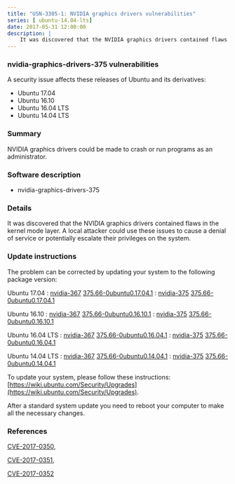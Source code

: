 ```yaml
---
title: "USN-3305-1: NVIDIA graphics drivers vulnerabilities"
series: [ ubuntu-14.04-lts]
date: 2017-05-31 12:00:00
description: |
    It was discovered that the NVIDIA graphics drivers contained flaws in the kernel mode layer. A local attacker could use these issues to cause a denial of service or potentially escalate their privileges on the system. 
--- 
```

 
 


### nvidia-graphics-drivers-375 vulnerabilities

A security issue affects these releases of Ubuntu and its derivatives:

* Ubuntu 17.04
* Ubuntu 16.10
* Ubuntu 16.04 LTS
* Ubuntu 14.04 LTS

### Summary

NVIDIA graphics drivers could be made to crash or run programs as an administrator.

### Software description

* nvidia-graphics-drivers-375 

### Details

It was discovered that the NVIDIA graphics drivers contained flaws in the kernel mode layer. A local attacker could use these issues to cause a denial of service or potentially escalate their privileges on the system. 

### Update instructions

The problem can be corrected by updating your system to the following package version:

Ubuntu 17.04
 : [nvidia-367](https://launchpad.net/ubuntu/+source/nvidia-graphics-drivers-375) <span> [375.66-0ubuntu0.17.04.1](https://launchpad.net/ubuntu/+source/nvidia-graphics-drivers-375/375.66-0ubuntu0.17.04.1) </span> 
 : [nvidia-375](https://launchpad.net/ubuntu/+source/nvidia-graphics-drivers-375) <span> [375.66-0ubuntu0.17.04.1](https://launchpad.net/ubuntu/+source/nvidia-graphics-drivers-375/375.66-0ubuntu0.17.04.1) </span> 

Ubuntu 16.10
 : [nvidia-367](https://launchpad.net/ubuntu/+source/nvidia-graphics-drivers-375) <span> [375.66-0ubuntu0.16.10.1](https://launchpad.net/ubuntu/+source/nvidia-graphics-drivers-375/375.66-0ubuntu0.16.10.1) </span> 
 : [nvidia-375](https://launchpad.net/ubuntu/+source/nvidia-graphics-drivers-375) <span> [375.66-0ubuntu0.16.10.1](https://launchpad.net/ubuntu/+source/nvidia-graphics-drivers-375/375.66-0ubuntu0.16.10.1) </span> 

Ubuntu 16.04 LTS
 : [nvidia-367](https://launchpad.net/ubuntu/+source/nvidia-graphics-drivers-375) <span> [375.66-0ubuntu0.16.04.1](https://launchpad.net/ubuntu/+source/nvidia-graphics-drivers-375/375.66-0ubuntu0.16.04.1) </span> 
 : [nvidia-375](https://launchpad.net/ubuntu/+source/nvidia-graphics-drivers-375) <span> [375.66-0ubuntu0.16.04.1](https://launchpad.net/ubuntu/+source/nvidia-graphics-drivers-375/375.66-0ubuntu0.16.04.1) </span> 

Ubuntu 14.04 LTS
 : [nvidia-367](https://launchpad.net/ubuntu/+source/nvidia-graphics-drivers-375) <span> [375.66-0ubuntu0.14.04.1](https://launchpad.net/ubuntu/+source/nvidia-graphics-drivers-375/375.66-0ubuntu0.14.04.1) </span> 
 : [nvidia-375](https://launchpad.net/ubuntu/+source/nvidia-graphics-drivers-375) <span> [375.66-0ubuntu0.14.04.1](https://launchpad.net/ubuntu/+source/nvidia-graphics-drivers-375/375.66-0ubuntu0.14.04.1) </span> 

To update your system, please follow these instructions: [https://wiki.ubuntu.com/Security/Upgrades](https://wiki.ubuntu.com/Security/Upgrades).

After a standard system update you need to reboot your computer to make all the necessary changes. 

### References

 
 [CVE-2017-0350](http://people.ubuntu.com/~ubuntu-security/cve/CVE-2017-0350), 

 [CVE-2017-0351](http://people.ubuntu.com/~ubuntu-security/cve/CVE-2017-0351), 

 [CVE-2017-0352](http://people.ubuntu.com/~ubuntu-security/cve/CVE-2017-0352)
 

